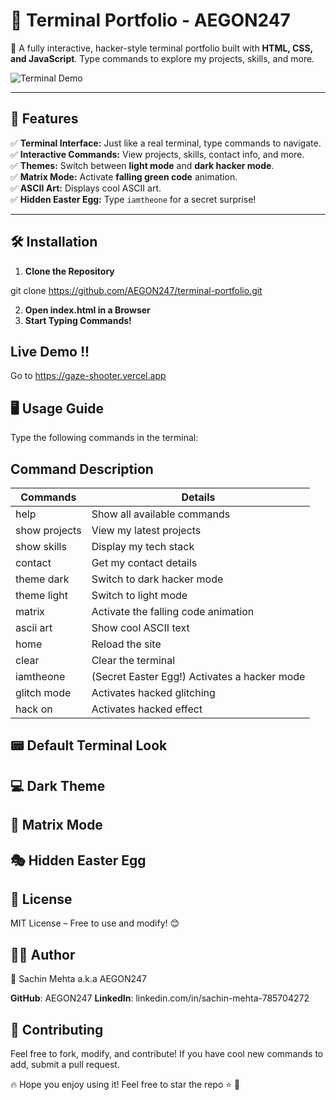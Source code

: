 # 🔰 Terminal Portfolio - AEGON247  
🚀 A fully interactive, hacker-style terminal portfolio built with **HTML, CSS, and JavaScript**. Type commands to explore my projects, skills, and more.  

![Terminal Demo](https://media0.giphy.com/media/zXmbOaTpbY6mA/giphy.gif?cid=6c09b952exv6gbwmbvmy4fl0f7jr7kj4xwyfg1i4texhmw7u&ep=v1_gifs_search&rid=giphy.gif&ct=g)  

---

## 📌 Features  

✅ **Terminal Interface:** Just like a real terminal, type commands to navigate.  
✅ **Interactive Commands:** View projects, skills, contact info, and more.  
✅ **Themes:** Switch between **light mode** and **dark hacker mode**.  
✅ **Matrix Mode:** Activate **falling green code** animation.  
✅ **ASCII Art:** Displays cool ASCII art.  
✅ **Hidden Easter Egg:** Type `iamtheone` for a secret surprise!  

---

## 🛠️ Installation  

1. **Clone the Repository**  

git clone https://github.com/AEGON247/terminal-portfolio.git

2. **Open index.html in a Browser**
3. **Start Typing Commands!**

## Live Demo !!

Go to https://gaze-shooter.vercel.app

## 🖥️ Usage Guide
Type the following commands in the terminal:

## Command Description

| Commands      | Details                                       |
|---------------|-----------------------------------------------|
| help	        | Show all available commands                   |
| show projects	| View my latest projects                       |
| show skills	| Display my tech stack                         |
| contact	    | Get my contact details                        |
| theme dark	| Switch to dark hacker mode                    |
| theme light	| Switch to light mode                          |
| matrix     	| Activate the falling code animation           |
| ascii art	    | Show cool ASCII text                          |
| home	        | Reload the site                               |
| clear	        | Clear the terminal                            |
| iamtheone	    | (Secret Easter Egg!) Activates a hacker mode  |
| glitch mode   | Activates hacked glitching                    |
| hack on	    | Activates hacked effect                       |

## 📟 Default Terminal Look

## 💻 Dark Theme

## 💾 Matrix Mode

## 🎭 Hidden Easter Egg

## 📜 License
MIT License – Free to use and modify! 😊

## 👨‍💻 Author
📌 Sachin Mehta a.k.a AEGON247

**GitHub**: AEGON247
**LinkedIn**: linkedin.com/in/sachin-mehta-785704272

## 🚀 Contributing
Feel free to fork, modify, and contribute! If you have cool new commands to add, submit a pull request.

🔥 Hope you enjoy using it! Feel free to star the repo ⭐ 🚀